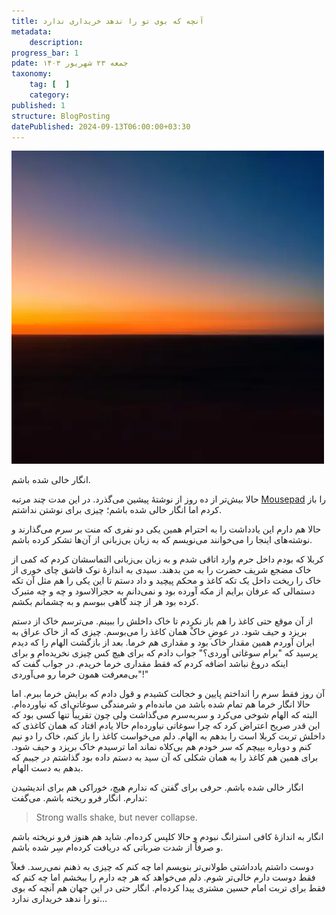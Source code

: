 ```yaml
---
title: آنچه که بوی تو را ندهد خریداری ندارد
metadata:
    description:
progress_bar: 1
pdate: جمعه ۲۳ شهریور ۱۴۰۳
taxonomy:
    tag: [  ]
    category: 
published: 1
structure: BlogPosting
datePublished: 2024-09-13T06:00:00+03:30
---
```


![ السلام علیک یا سیدالشهدا ](sky.webp)

انگار خالی شده باشم. 

حالا بیش‌تر از ده روز از نوشتهٔ پیشین می‌گذرد. در این مدت چند مرتبه [Mousepad](https://github.com/codebrainz/mousepad) را باز کردم اما انگار خالی شده باشم؛ چیزی برای نوشتن نداشتم.

حالا هم دارم این یادداشت را به احترام همین یکی دو نفری که منت بر سرم می‌گذارند و نوشته‌های اینجا را می‌خوانند می‌نویسم که به زبان بی‌زبانی از آن‌ها تشکر کرده باشم.

کربلا که بودم داخل حرم وارد اتاقی شدم و به زبان بی‌زبانی التماسشان کردم که کمی از خاک مضجع شریف حضرت را به من بدهند. سیدی به اندازهٔ نوک قاشق چای خوری از خاک را ریخت داخل یک تکه کاغذ و محکم پیچید و داد دستم تا این یکی را هم مثل آن تکه دستمالی که عرفان برایم از مکه آورده بود و نمی‌دانم به حجرالاسود و چه و چه متبرک کرده بود هر از چند گاهی ببوسم و به چشمانم بکشم.

از آن موقع حتی کاغذ را هم باز نکردم تا خاک داخلش را ببینم. می‌ترسم خاک از دستم بریزد و حیف شود. در عوضِ خاکْ همان کاغذ را می‌بوسم. چیزی که از خاک عراق به ایران آوردم همین مقدار خاک بود و مقداری هم خرما. بعد از بازگشت الهام را که دیدم پرسید که "برام سوغاتی آوردی؟" جواب دادم که برای هیچ کس چیزی نخریده‌ام و برای اینکه دروغ نباشد اضافه کردم که فقط مقداری خرما خریدم. در جواب گفت که "بی‌معرفت همون خرما رو می‌آوردی!"

 آن روز فقط سرم را انداختم پایین و خجالت کشیدم و قول دادم که برایش خرما ببرم. اما حالا انگار خرما هم تمام شده باشد من مانده‌ام و شرمندگی سوغاتی‌ای که نیاورده‌ام. البته که الهام شوخی می‌کرد و سر‌به‌سرم می‌گذاشت ولی چون تقریباً تنها کسی بود که این قدر صریح اعتراض کرد که چرا سوغاتی نیاورده‌ام حالا یادم افتاد که همان کاغذی که داخلش تربت کربلا است را بدهم به الهام. دلم می‌خواست کاغذ را باز کنم، خاک را دو نیم کنم و دوباره بپیچم که سر خودم هم بی‌کلاه نماند اما ترسیدم خاک بریزد و حیف شود. برای همین هم کاغذ را به همان شکلی که آن سید به دستم داده بود گذاشتم در جیبم که بدهم به دست الهام. 

انگار خالی شده باشم. حرفی برای گفتن که ندارم هیچ، خوراکی هم برای اندیشیدن ندارم. انگار فرو ریخته باشم. می‌گفت:
<blockquote dir=ltr> Strong walls shake, but never collapse. </blockquote>

انگار به اندازهٔ کافی استرانگ نبودم و حالا کلپس کرده‌ام. شاید هم هنوز فرو نریخته باشم و صرفاً از شدت ضرباتی که دریافت کرده‌ام سِر شده باشم. 

دوست داشتم یادداشتی طولانی‌تر بنویسم اما چه کنم که چیزی به ذهنم نمی‌رسد. فعلاً فقط دوست دارم خالی‌تر شوم. دلم می‌خواهد که هر چه دارم را ببخشم اما چه کنم که فقط برای تربت امام حسین مشتری پیدا کرده‌ام. انگار حتی در این جهان هم آنچه که بوی تو را ندهد خریداری ندارد…